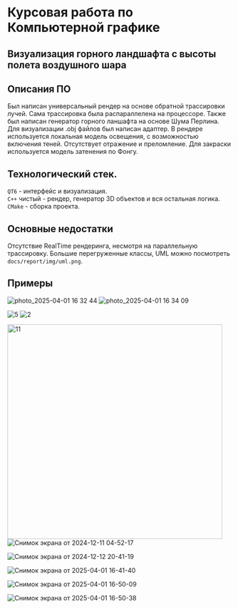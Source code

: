 # Курсовая работа по Компьютерной графике

## Визуализация горного ландшафта с высоты полета воздушного шара

## Описания ПО
Был написан универсальный рендер на основе обратной трассировки лучей. Сама трассировка была распараллелена на процессоре. Также был написан генератор горного ланшафта на основе Шума Перлина. Для визуализации .obj файлов был написан адаптер. В рендере используется локальная модель освещения, с возможностью включения теней. Отсутствует отражение и преломление. Для закраски используется модель затенения по Фонгу.

## Технологический стек.
`QT6` - интерфейс и визуализация.  
`C++` чистый - рендер, генератор 3D объектов и вся остальная логика.
`CMake` - сборка проекта.

## Основные недостатки
Отсутствие RealTime рендеринга, несмотря на параллельную трассировку. Большие перегруженные классы, UML можно посмотреть `docs/report/img/uml.png`.

## Примеры
![photo_2025-04-01 16 32 44](https://github.com/user-attachments/assets/59a7b466-fb61-4ecb-88a0-cecedcb519c9) ![photo_2025-04-01 16 34 09](https://github.com/user-attachments/assets/a07cab8f-a62e-4b2a-8f3f-a4b0ea10952d)  


![5](https://github.com/user-attachments/assets/70d310c8-8d9c-4104-811a-d33cc6bc6e75)  ![2](https://github.com/user-attachments/assets/27d81cd0-3929-4677-a67c-296191b54823)

<img width="482" alt="11" src="https://github.com/user-attachments/assets/74bef9af-b66d-42a2-bc48-fef0fa62f821" /> ![Снимок экрана от 2024-12-11 04-52-17](https://github.com/user-attachments/assets/2b3d997d-c5fe-4b38-8a9f-64c49ada25ab)

![Снимок экрана от 2024-12-12 20-41-19](https://github.com/user-attachments/assets/53aa81a6-85dd-4250-8838-fe4ae609d9c1)   

![Снимок экрана от 2025-04-01 16-41-40](https://github.com/user-attachments/assets/1d1edd33-a12b-4b94-9674-58701399861f)  

![Снимок экрана от 2025-04-01 16-50-09](https://github.com/user-attachments/assets/f387206d-9598-4292-a1fe-f370d9d9ddc0)  

![Снимок экрана от 2025-04-01 16-50-38](https://github.com/user-attachments/assets/824a242f-fe81-44bd-9bb2-0badf08960c3)


